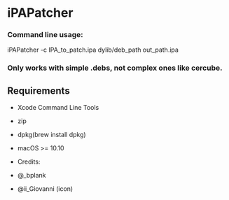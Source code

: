 # iPAPatcher
### Command line usage:
iPAPatcher -c IPA_to_patch.ipa dylib/deb_path out_path.ipa
### Only works with simple .debs, not complex ones like cercube.
## Requirements
- Xcode Command Line Tools
- zip
- dpkg(brew install dpkg)
- macOS >= 10.10

- Credits:
- @_bplank
- @ii_Giovanni (icon)
